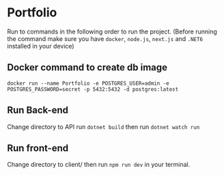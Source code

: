 # Portfolio

Run to commands in the following order to run the project. (Before running the command make sure you have `docker`, `node.js`, `next.js` and `.NET6` installed in your device)

## Docker command to create db image

`docker run --name Portfolio -e POSTGRES_USER=admin -e POSTGRES_PASSWORD=secret -p 5432:5432 -d postgres:latest`

## Run Back-end

Change directory to API run `dotnet build` then run `dotnet watch run`

## Run front-end

Change directory to client/ then run `npm run dev` in your terminal.
